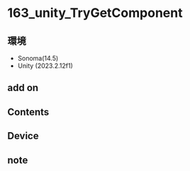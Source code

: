 # 163_unity_TryGetComponent #

## 環境 ##
*	Sonoma(14.5)
*	Unity (2023.2.12f1)

## add on ##

## Contents ##

## Device ##

## note ##



